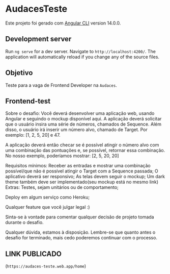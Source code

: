 # AudacesTeste

Este projeto foi gerado com  [Angular CLI](https://github.com/angular/angular-cli) version 14.0.0.

## Development server

Run `ng serve` for a dev server. Navigate to `http://localhost:4200/`. The application will automatically reload if you change any of the source files.

## Objetivo

Teste para a vaga de Frontend Developer na `Audaces`.

## Frontend-test

Sobre o desafio:
Você deverá desenvolver uma aplicação web, usando Angular e seguindo o mockup disponível aqui.
A aplicação deverá solicitar que o usuário insira uma série de números, chamados de Sequence. Além disso, o usuário irá inserir um número alvo, chamado de Target. Por exemplo: [1, 2, 5, 20] e 47.

A aplicação deverá então checar se é possível atingir o número alvo com uma combinação das pontuações e, se possível, retornar essa combinação.
No nosso exemplo, poderíamos mostrar: [2, 5, 20, 20]

Requisitos mínimos:
Receber as entradas e mostrar uma combinação possível/que não é possível atingir o Target com a Sequence passada;
O aplicativo deverá ser responsivo;
As telas devem seguir o mockup;
Um dark theme também deve ser implementado(seu mockup está no mesmo link)
Extras:
Testes, sejam unitários ou de comportamento;

Deploy em algum serviço como Heroku;

Qualquer feature que você julgar legal :)

Sinta-se à vontade para comentar qualquer decisão de projeto tomada durante o desafio.

Qualquer dúvida, estamos à disposição. Lembre-se que quanto antes o desafio for terminado, mais cedo poderemos continuar com o processo.

## LINK PUBLICADO 

(`https://audaces-teste.web.app/home`)


